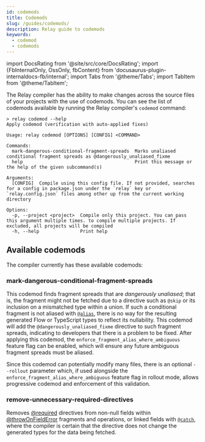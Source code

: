 ```yaml
---
id: codemods
title: Codemods
slug: /guides/codemods/
description: Relay guide to codemods
keywords:
  - codemod
  - codemods
---
```


import DocsRating from '@site/src/core/DocsRating'; import {FbInternalOnly,
OssOnly, fbContent} from 'docusaurus-plugin-internaldocs-fb/internal'; import
Tabs from '@theme/Tabs'; import TabItem from '@theme/TabItem';

The Relay compiler has the ability to make changes across the source files of
your projects with the use of codemods. You can see the list of codemods
available by running the Relay compiler's `codemod` command:

```
> relay codemod --help
Apply codemod (verification with auto-applied fixes)

Usage: relay codemod [OPTIONS] [CONFIG] <COMMAND>

Commands:
  mark-dangerous-conditional-fragment-spreads  Marks unaliased conditional fragment spreads as @dangerously_unaliased_fixme
  help                                         Print this message or the help of the given subcommand(s)

Arguments:
  [CONFIG]  Compile using this config file. If not provided, searches for a config in package.json under the `relay` key or `relay.config.json` files among other up from the current working directory

Options:
  -p, --project <project>  Compile only this project. You can pass this argument multiple times. to compile multiple projects. If excluded, all projects will be compiled
  -h, --help               Print help
```

## Available codemods

The compiler currently has these available codemods:

### mark-dangerous-conditional-fragment-spreads

This codemod finds fragment spreads that are _dangerously unaliased_; that is,
the fragment might not be fetched due to a directive such as `@skip` or its
inclusion on a mismatched type within a union. If such a conditional fragment is
not aliased with [`@alias`](../alias-directive/), there is no way for the
resulting generated Flow or TypeScript types to reflect its nullability. This
codemod will add the `@dangerously_unaliased_fixme` directive to such fragment
spreads, indicating to developers that there is a problem to be fixed. After
applying this codemod, the `enforce_fragment_alias_where_ambiguous` feature flag
can be enabled, which will ensure any future ambiguous fragment spreads must be
aliased.

Since this codemod can potentially modify many files, there is an optional
`--rollout` parameter which, if used alongside the
`enforce_fragment_alias_where_ambiguous` feature flag in rollout mode, allows
progressive codemod and enforcement of this validation.

### remove-unnecessary-required-directives

Removes [@required](../api-reference/graphql/graphql-directives.md#required)
directives from non-null fields within
[@throwOnFieldError](../api-reference/graphql/graphql-directives.md#throwonfielderror)
fragments and operations, or linked fields with
[`@catch`](../guides/catch-directive.md), where the compiler is certain that the
directive does not change the generated types for the data being fetched.
